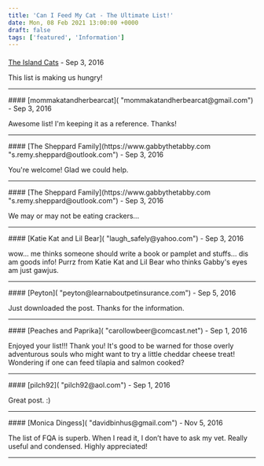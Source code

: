 ```yaml
---
title: 'Can I Feed My Cat - The Ultimate List!'
date: Mon, 08 Feb 2021 13:00:00 +0000
draft: false
tags: ['featured', 'Information']
---
```



#### 
[The Island Cats]( "theislandcats@gmail.com") - <time datetime="2016-09-14 08:17:08">Sep 3, 2016</time>

This list is making us hungry!
<hr />
#### 
[mommakatandherbearcat]( "mommakatandherbearcat@gmail.com") - <time datetime="2016-09-14 08:17:32">Sep 3, 2016</time>

Awesome list! I'm keeping it as a reference. Thanks!
<hr />
#### 
[The Sheppard Family](https://www.gabbythetabby.com "s.remy.sheppard@outlook.com") - <time datetime="2016-09-14 09:05:18">Sep 3, 2016</time>

You're welcome! Glad we could help.
<hr />
#### 
[The Sheppard Family](https://www.gabbythetabby.com "s.remy.sheppard@outlook.com") - <time datetime="2016-09-14 09:05:32">Sep 3, 2016</time>

We may or may not be eating crackers...
<hr />
#### 
[Katie Kat and Lil Bear]( "laugh_safely@yahoo.com") - <time datetime="2016-09-14 13:36:08">Sep 3, 2016</time>

wow... me thinks someone should write a book or pamplet and stuffs... dis am goods info! Purrz from Katie Kat and Lil Bear who thinks Gabby's eyes am just gawjus.
<hr />
#### 
[Peyton]( "peyton@learnaboutpetinsurance.com") - <time datetime="2016-09-16 17:19:39">Sep 5, 2016</time>

Just downloaded the post. Thanks for the information.
<hr />
#### 
[Peaches and Paprika]( "carollowbeer@comcast.net") - <time datetime="2016-09-19 07:53:03">Sep 1, 2016</time>

Enjoyed your list!!! Thank you! It's good to be warned for those overly adventurous souls who might want to try a little cheddar cheese treat! Wondering if one can feed tilapia and salmon cooked?
<hr />
#### 
[pilch92]( "pilch92@aol.com") - <time datetime="2016-09-19 16:26:09">Sep 1, 2016</time>

Great post. :)
<hr />
#### 
[Monica Dingess]( "davidbinhus@gmail.com") - <time datetime="2016-11-11 04:35:00">Nov 5, 2016</time>

The list of FQA is superb. When I read it, I don’t have to ask my vet. Really useful and condensed. Highly appreciated!
<hr />
